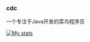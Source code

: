 ### cdc

<!--
**cdc12345/cdc12345** is a ✨ _special_ ✨ repository because its `README.md` (this file) appears on your GitHub profile.

Here are some ideas to get you started:

- 🔭 I’m currently working on ...
- 🌱 I’m currently learning ...
- 👯 I’m looking to collaborate on ...
- 🤔 I’m looking for help with ...
- 💬 Ask me about ...
- 📫 How to reach me: ...
- 😄 Pronouns: ...
- ⚡ Fun fact: ...
-->

一个专注于Java开发的菜鸟程序员

[![My stats](https://github-readme-stats.vercel.app/api?username=cdc12345&hide_border=true&theme=merko&show_icons=true)](https://github.com/anuraghazra/github-readme-stats)
